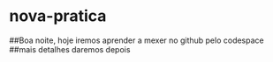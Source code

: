 # nova-pratica

##Boa noite, hoje iremos aprender a mexer no github pelo codespace
##mais detalhes daremos depois
